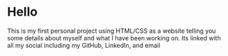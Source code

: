 # Hello
This is my first personal project using HTML/CSS as a website telling you some details about myself and what I have been working on. Its linked with all my social including my GitHub, LinkedIn, and email 

